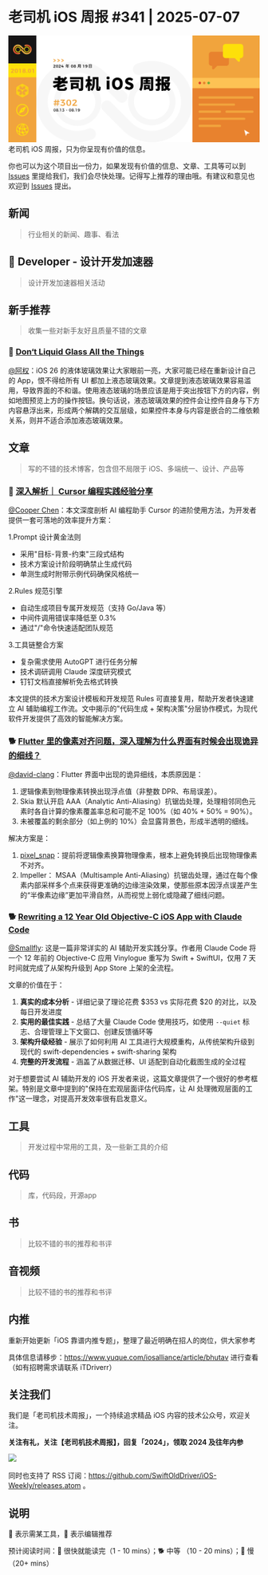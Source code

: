 # 老司机 iOS 周报 #341 | 2025-07-07

![ios-weekly](https://github.com/SwiftOldDriver/iOS-Weekly/blob/master/assets/weekly-header/302.jpg?raw=true)
老司机 iOS 周报，只为你呈现有价值的信息。

你也可以为这个项目出一份力，如果发现有价值的信息、文章、工具等可以到 [Issues](https://github.com/SwiftOldDriver/iOS-Weekly/issues) 里提给我们，我们会尽快处理。记得写上推荐的理由哦。有建议和意见也欢迎到 [Issues](https://github.com/SwiftOldDriver/iOS-Weekly/issues) 提出。

## 新闻

> 行业相关的新闻、趣事、看法

##  Developer - 设计开发加速器

> 设计开发加速器相关活动

## 新手推荐

> 收集一些对新手友好且质量不错的文章

### 🐎 [Don‘t Liquid Glass All the Things](https://david-smith.org/blog/2025/06/17/design-dary-liquid-glass-everything/)

[@阿权](https://github.com/bqlin)：iOS 26 的液体玻璃效果让大家眼前一亮，大家可能已经在重新设计自己的 App，恨不得给所有 UI 都加上液态玻璃效果。文章提到液态玻璃效果容易滥用，导致界面的不和谐。使用液态玻璃的场景应该是用于突出按钮下方的内容，例如地图预览上方的操作按钮。换句话说，液态玻璃效果的控件会让控件自身与下方内容悬浮出来，形成两个解耦的交互层级，如果控件本身与内容是嵌合的二维依赖关系，则并不适合添加液态玻璃效果。

## 文章

> 写的不错的技术博客，包含但不局限于 iOS、多端统一、设计、产品等

### 🐢 [深入解析｜ Cursor 编程实践经验分享](https://mp.weixin.qq.com/s/UQPcxiV4UsTxpPYRjaNZIA)

[@Cooper Chen](https://github.com/cjlcooper)：本文深度剖析 AI 编程助手 Cursor 的进阶使用方法，为开发者提供一套可落地的效率提升方案：

1.Prompt 设计黄金法则

- 采用"目标-背景-约束"三段式结构
- 技术方案设计阶段明确禁止生成代码
- 单测生成时附带示例代码确保风格统一

2.Rules 规范引擎

- 自动生成项目专属开发规范（支持 Go/Java 等）
- 中间件调用错误率降低至 0.3%
- 通过"/"命令快速适配团队规范

3.工具链整合方案

- 复杂需求使用 AutoGPT 进行任务分解
- 技术调研调用 Claude 深度研究模式
- 钉钉文档直接解析免去格式转换

本文提供的技术方案设计模板和开发规范 Rules 可直接复用，帮助开发者快速建立 AI 辅助编程工作流。文中揭示的"代码生成 + 架构决策"分层协作模式，为现代软件开发提供了高效的智能解决方案。


### 🐕 [Flutter 里的像素对齐问题，深入理解为什么界面有时候会出现诡异的细线？](https://mp.weixin.qq.com/s/eESwYV6tfXP-zeygHObCrw)

[@david-clang](https://github.com/david-clang)：Flutter 界面中出现的诡异细线，本质原因是：

1. 逻辑像素到物理像素转换出现浮点值（非整数 DPR、布局误差）。
2. Skia 默认开启 AAA（Analytic Anti-Aliasing）抗锯齿处理，处理相邻同色元素时各自计算的像素覆盖率总和可能不足 100%（如 40% + 50% = 90%）。
3. 未被覆盖的剩余部分（如上例的 10%）会显露背景色，形成半透明的细线。

解决方案是：

1. [pixel_snap](https://pub.dev/packages/pixel_snap)：提前将逻辑像素换算物理像素，根本上避免转换后出现物理像素不对齐。
2. Impeller： MSAA（Multisample Anti-Aliasing）抗锯齿处理，通过在每个像素内部采样多个点来获得更准确的边缘渲染效果，使那些原本因浮点误差产生的“半像素边缘”更加平滑自然，从而视觉上弱化或隐藏了细线问题。 

### 🐕 [Rewriting a 12 Year Old Objective-C iOS App with Claude Code](https://twocentstudios.com/2025/06/22/vinylogue-swift-rewrite/)

[@Smallfly](https://github.com/iostalks): 这是一篇非常详实的 AI 辅助开发实践分享。作者用 Claude Code 将一个 12 年前的 Objective-C 应用 Vinylogue 重写为 Swift + SwiftUI，仅用 7 天时间就完成了从架构升级到 App Store 上架的全流程。

文章的价值在于：
1. **真实的成本分析** - 详细记录了理论花费 $353 vs 实际花费 $20 的对比，以及每日开发进度
2. **实用的最佳实践** - 总结了大量 Claude Code 使用技巧，如使用 `--quiet` 标志、合理管理上下文窗口、创建反馈循环等
3. **架构升级经验** - 展示了如何利用 AI 工具进行大规模重构，从传统架构升级到现代的 swift-dependencies + swift-sharing 架构
4. **完整的开发流程** - 涵盖了从数据迁移、UI 适配到自动化截图生成的全过程

对于想要尝试 AI 辅助开发的 iOS 开发者来说，这篇文章提供了一个很好的参考框架。特别是文章中提到的"保持在宏观层面评估代码库，让 AI 处理微观层面的工作"这一理念，对提高开发效率很有启发意义。

## 工具

> 开发过程中常用的工具，及一些新工具的介绍

## 代码

> 库，代码段，开源app

## 书

> 比较不错的书的推荐和书评

## 音视频

> 比较不错的书的推荐和书评

## 内推

重新开始更新「iOS 靠谱内推专题」，整理了最近明确在招人的岗位，供大家参考

具体信息请移步：https://www.yuque.com/iosalliance/article/bhutav 进行查看（如有招聘需求请联系 iTDriverr）

## 关注我们

我们是「老司机技术周报」，一个持续追求精品 iOS 内容的技术公众号，欢迎关注。

**关注有礼，关注【老司机技术周报】，回复「2024」，领取 2024 及往年内参**

![](https://github.com/SwiftOldDriver/iOS-Weekly/blob/master/assets/qrcode_for_wechat.jpg?raw=true)

同时也支持了 RSS 订阅：https://github.com/SwiftOldDriver/iOS-Weekly/releases.atom 。

## 说明

🚧 表示需某工具，🌟 表示编辑推荐

预计阅读时间：🐎 很快就能读完（1 - 10 mins）；🐕 中等 （10 - 20 mins）；🐢 慢（20+ mins）
